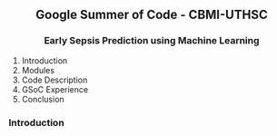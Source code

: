 <center><h2>Google Summer of Code - CBMI-UTHSC</h2></center>
<center><h3>Early Sepsis Prediction using Machine Learning</h3></center>
<ol>
    <li>Introduction</li>
    <li>Modules</li>
    <li>Code Description</li>
    <li>GSoC Experience</li>
    <li>Conclusion</li>
</ol>

<h3>Introduction</h3>
<p>

</p>
